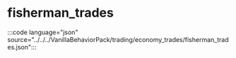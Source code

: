 # fisherman_trades

:::code language="json" source="../../../VanillaBehaviorPack/trading/economy_trades/fisherman_trades.json":::